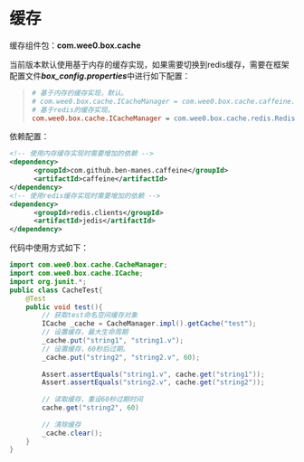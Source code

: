 # 缓存

缓存组件包：**com.wee0.box.cache** 

当前版本默认使用基于内存的缓存实现，如果需要切换到redis缓存，需要在框架配置文件***box_config.properties***中进行如下配置：

> ```ini
> # 基于内存的缓存实现，默认。
> # com.wee0.box.cache.ICacheManager = com.wee0.box.cache.caffeine.CaffeineCacheManager
> # 基于redis的缓存实现。
> com.wee0.box.cache.ICacheManager = com.wee0.box.cache.redis.RedisCacheManager
> ```

依赖配置：

```xml
<!-- 使用内存缓存实现时需要增加的依赖 -->
<dependency>
      <groupId>com.github.ben-manes.caffeine</groupId>
      <artifactId>caffeine</artifactId>
</dependency>
<!-- 使用redis缓存实现时需要增加的依赖 -->
<dependency>
      <groupId>redis.clients</groupId>
      <artifactId>jedis</artifactId>
</dependency>
```



代码中使用方式如下：

```java
import com.wee0.box.cache.CacheManager;
import com.wee0.box.cache.ICache;
import org.junit.*;
public class CacheTest{
    @Test
    public void test(){
        // 获取test命名空间缓存对象
        ICache _cache = CacheManager.impl().getCache("test");
        // 设置缓存，最大生命周期 
        _cache.put("string1", "string1.v");
        // 设置缓存，60秒后过期。
        _cache.put("string2", "string2.v", 60);
        
        Assert.assertEquals("string1.v", cache.get("string1"));
        Assert.assertEquals("string2.v", cache.get("string2"));
        
        // 读取缓存，重设60秒过期时间
        cache.get("string2", 60)
        
        // 清除缓存
        _cache.clear();
    }
}
```



